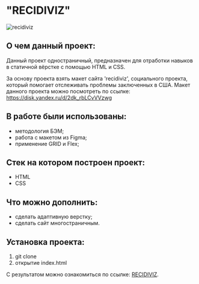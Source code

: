 # "RECIDIVIZ"
![recidiviz](https://github.com/rocketsaladgirl/Recidiviz/assets/114432448/9711e492-9881-4a33-9eb6-caf19521a1fe)

## О чем данный проект:

Данный проект одностраничный, предназначен для отработки навыков в статичной вёрстке с помощью HTML и CSS. 

За основу проекта взять макет сайта 'recidiviz', социального проекта, который помогает отслеживать проблемы заключенных в США. Макет данного проекта можно посмотреть по ссылке:  
https://disk.yandex.ru/d/2dk_rbLCvVVzwg

## В работе были использованы:
+ методология БЭМ;
+ работа с макетом из Figma;
+ применение GRID и Flex;

## Стек на котором построен проект:
+ HTML
+ CSS

## Что можно дополнить:
+ сделать адаптивную верстку;
+ сделать сайт многостраничным.

## Установка проекта:
1. git clone
2. открытие index.html

С результатом можно ознакомиться по ссылке: [RECIDIVIZ](https://rocketsaladgirl.github.io/Recidiviz/).




